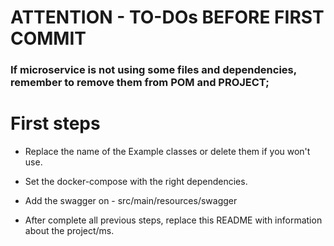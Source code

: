 # ATTENTION - TO-DOs BEFORE FIRST COMMIT

### If microservice is not using some files and dependencies, remember to remove them from POM and PROJECT;

# First steps 
- Replace the name of the Example classes or delete them if you won't use.

- Set the docker-compose with the right dependencies.

- Add the swagger on - src/main/resources/swagger

- After complete all previous steps, replace this README with information about the project/ms.